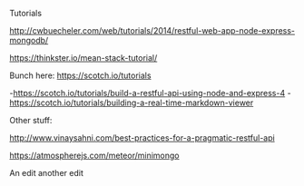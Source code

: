 Tutorials

http://cwbuecheler.com/web/tutorials/2014/restful-web-app-node-express-mongodb/

https://thinkster.io/mean-stack-tutorial/

Bunch here: https://scotch.io/tutorials

  -https://scotch.io/tutorials/build-a-restful-api-using-node-and-express-4
  -https://scotch.io/tutorials/building-a-real-time-markdown-viewer

Other stuff:

http://www.vinaysahni.com/best-practices-for-a-pragmatic-restful-api

https://atmospherejs.com/meteor/minimongo


An edit
another edit
